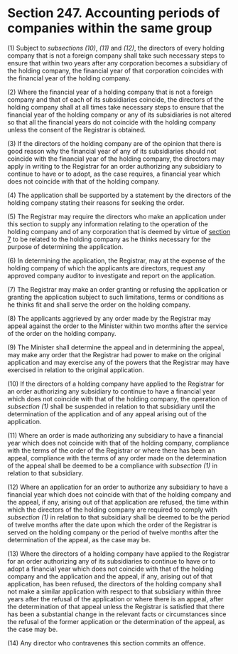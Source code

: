# Section 247. Accounting periods of companies within the same group

\(1\) Subject to _subsections \(10\)_, _\(11\)_ and _\(12\)_, the directors of every holding company that is not a foreign company shall take such necessary steps to ensure that within two years after any corporation becomes a subsidiary of the holding company, the financial year of that corporation coincides with the financial year of the holding company.

\(2\) Where the financial year of a holding company that is not a foreign company and that of each of its subsidiaries coincide, the directors of the holding company shall at all times take necessary steps to ensure that the financial year of the holding company or any of its subsidiaries is not altered so that all the financial years do not coincide with the holding company unless the consent of the Registrar is obtained.

\(3\) If the directors of the holding company are of the opinion that there is good reason why the financial year of any of its subsidiaries should not coincide with the financial year of the holding company, the directors may apply in writing to the Registrar for an order authorizing any subsidiary to continue to have or to adopt, as the case requires, a financial year which does not coincide with that of the holding company.

\(4\) The application shall be supported by a statement by the directors of the holding company stating their reasons for seeking the order.

\(5\) The Registrar may require the directors who make an application under this section to supply any information relating to the operation of the holding company and of any corporation that is deemed by virtue of [section 7](../../../part-1-preliminary/section-7.-when-corporations-deemed-to-be-related-to-each-other.md) to be related to the holding company as he thinks necessary for the purpose of determining the application.

\(6\) In determining the application, the Registrar, may at the expense of the holding company of which the applicants are directors, request any approved company auditor to investigate and report on the application.

\(7\) The Registrar may make an order granting or refusing the application or granting the application subject to such limitations, terms or conditions as he thinks fit and shall serve the order on the holding company.

\(8\) The applicants aggrieved by any order made by the Registrar may appeal against the order to the Minister within two months after the service of the order on the holding company.

\(9\) The Minister shall determine the appeal and in determining the appeal, may make any order that the Registrar had power to make on the original application and may exercise any of the powers that the Registrar may have exercised in relation to the original application.

\(10\) If the directors of a holding company have applied to the Registrar for an order authorizing any subsidiary to continue to have a financial year which does not coincide with that of the holding company, the operation of _subsection \(1\)_ shall be suspended in relation to that subsidiary until the determination of the application and of any appeal arising out of the application.

\(11\) Where an order is made authorizing any subsidiary to have a financial year which does not coincide with that of the holding company, compliance with the terms of the order of the Registrar or where there has been an appeal, compliance with the terms of any order made on the determination of the appeal shall be deemed to be a compliance with _subsection \(1\)_ in relation to that subsidiary.

\(12\) Where an application for an order to authorize any subsidiary to have a financial year which does not coincide with that of the holding company and the appeal, if any, arising out of that application are refused, the time within which the directors of the holding company are required to comply with _subsection \(1\)_ in relation to that subsidiary shall be deemed to be the period of twelve months after the date upon which the order of the Registrar is served on the holding company or the period of twelve months after the determination of the appeal, as the case may be.

\(13\) Where the directors of a holding company have applied to the Registrar for an order authorizing any of its subsidiaries to continue to have or to adopt a financial year which does not coincide with that of the holding company and the application and the appeal, if any, arising out of that application, has been refused, the directors of the holding company shall not make a similar application with respect to that subsidiary within three years after the refusal of the application or where there is an appeal, after the determination of that appeal unless the Registrar is satisfied that there has been a substantial change in the relevant facts or circumstances since the refusal of the former application or the determination of the appeal, as the case may be.

\(14\) Any director who contravenes this section commits an offence.

